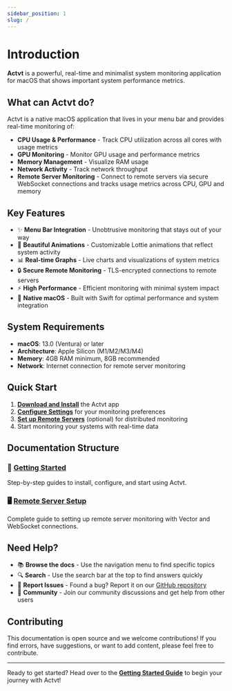 ```yaml
---
sidebar_position: 1
slug: /
---
```


# Introduction

**Actvt** is a powerful, real-time and minimalist system monitoring application for macOS that shows important system performance metrics.

## What can Actvt do?

Actvt is a native macOS application that lives in your menu bar and provides real-time monitoring of:

- **CPU Usage & Performance** - Track CPU utilization across all cores with usage metrics
- **GPU Monitoring** - Monitor GPU usage and performance metrics  
- **Memory Management** - Visualize RAM usage
- **Network Activity** - Track network throughput
- **Remote Server Monitoring** - Connect to remote servers via secure WebSocket connections and tracks usage metrics across CPU, GPU and memory

## Key Features

- ✨ **Menu Bar Integration** - Unobtrusive monitoring that stays out of your way
- 🎨 **Beautiful Animations** - Customizable Lottie animations that reflect system activity
- 📊 **Real-time Graphs** - Live charts and visualizations of system metrics
- 🔒 **Secure Remote Monitoring** - TLS-encrypted connections to remote servers
- ⚡ **High Performance** - Efficient monitoring with minimal system impact
- 🎯 **Native macOS** - Built with Swift for optimal performance and system integration

## System Requirements

- **macOS**: 13.0 (Ventura) or later
- **Architecture**: Apple Silicon (M1/M2/M3/M4)
- **Memory**: 4GB RAM minimum, 8GB recommended
- **Network**: Internet connection for remote server monitoring

## Quick Start

1. **[Download and Install](getting-started/installation.md)** the Actvt app
2. **[Configure Settings](getting-started/quick-start.md)** for your monitoring preferences
3. **[Set up Remote Servers](remote-server/overview.md)** (optional) for distributed monitoring
4. Start monitoring your systems with real-time data

## Documentation Structure

### 🚀 [Getting Started](getting-started/overview.md)
Step-by-step guides to install, configure, and start using Actvt.

### 🖥️ [Remote Server Setup](remote-server/overview.md)
Complete guide to setting up remote server monitoring with Vector and WebSocket connections.

## Need Help?

- 📚 **Browse the docs** - Use the navigation menu to find specific topics
- 🔍 **Search** - Use the search bar at the top to find answers quickly  
- 🐛 **Report Issues** - Found a bug? Report it on our [GitHub repository](https://github.com/Tunji17/actvt-docs)
- 💬 **Community** - Join our community discussions and get help from other users

## Contributing

This documentation is open source and we welcome contributions! If you find errors, have suggestions, or want to add content, please feel free to contribute.

---

Ready to get started? Head over to the **[Getting Started Guide](getting-started/overview.md)** to begin your journey with Actvt!
